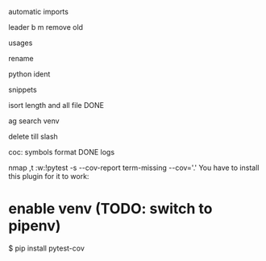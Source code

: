 automatic imports

leader b m remove old

usages

rename

python ident

snippets

isort length and all file
DONE

ag search venv

delete till slash

coc:
    symbols
    format DONE
    logs

nmap ,t :w<CR>:!pytest -s --cov-report term-missing --cov='.'<CR>
You have to install this plugin for it to work:

# enable venv (TODO: switch to pipenv)
$ pip install pytest-cov
